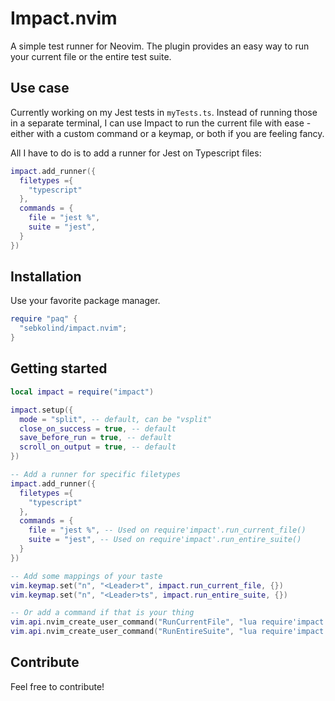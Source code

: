 # Impact.nvim

A simple test runner for Neovim. The plugin provides an easy way to run your current file or the entire test suite.

## Use case

Currently working on my Jest tests in `myTests.ts`. Instead of running those in a separate terminal, I can use Impact to run the current file with ease - either 
with a custom command or a keymap, or both if you are feeling fancy.

All I have to do is to add a runner for Jest on Typescript files:

```lua
impact.add_runner({
  filetypes ={
    "typescript"
  },
  commands = {
    file = "jest %",
    suite = "jest",
  }
})
```


## Installation

Use your favorite package manager.

```lua
require "paq" {
  "sebkolind/impact.nvim";
}
```

## Getting started

```lua
local impact = require("impact")

impact.setup({
  mode = "split", -- default, can be "vsplit"
  close_on_success = true, -- default
  save_before_run = true, -- default
  scroll_on_output = true, -- default
})

-- Add a runner for specific filetypes
impact.add_runner({
  filetypes ={
    "typescript"
  },
  commands = {
    file = "jest %", -- Used on require'impact'.run_current_file()
    suite = "jest", -- Used on require'impact'.run_entire_suite()
  }
})

-- Add some mappings of your taste
vim.keymap.set("n", "<Leader>t", impact.run_current_file, {})
vim.keymap.set("n", "<Leader>ts", impact.run_entire_suite, {})

-- Or add a command if that is your thing
vim.api.nvim_create_user_command("RunCurrentFile", "lua require'impact'.run_current_file()")
vim.api.nvim_create_user_command("RunEntireSuite", "lua require'impact'.run_entire_suite()")
```

## Contribute

Feel free to contribute!
